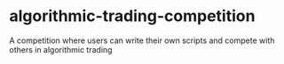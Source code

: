 # algorithmic-trading-competition
A competition where users can write their own scripts and compete with others in algorithmic trading
